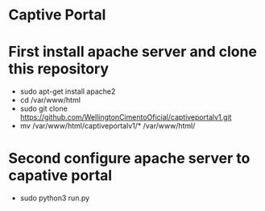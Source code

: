 # Captive Portal

# First install apache server and clone this repository
* sudo apt-get install apache2
* cd /var/www/html
* sudo git clone https://github.com/WellingtonCimentoOficial/captiveportalv1.git
* mv /var/www/html/captiveportalv1/* /var/www/html/

# Second configure apache server to capative portal
* sudo python3 run.py
